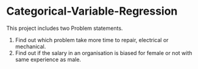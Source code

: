 # Categorical-Variable-Regression

This project includes two Problem statements. 
1. Find out which problem take more time to repair, electrical or mechanical.
2. Find out if the salary in an organisation is biased for female or not with same experience as male. 
